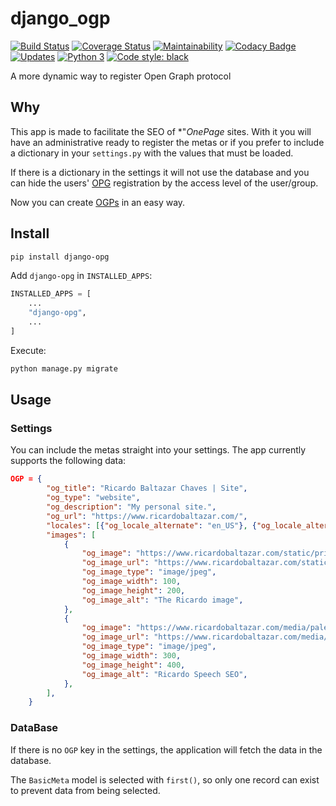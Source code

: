 # django_ogp

[![Build Status](https://travis-ci.org/ricardochaves/django_ogp.svg?branch=master)](https://travis-ci.org/ricardochaves/django_ogp) [![Coverage Status](https://coveralls.io/repos/github/ricardochaves/django_ogp/badge.svg?branch=fix-travis)](https://coveralls.io/github/ricardochaves/django_ogp?branch=fix-travis) [![Maintainability](https://api.codeclimate.com/v1/badges/a2af8f7a30ad3bee2cac/maintainability)](https://codeclimate.com/github/ricardochaves/django_ogp/maintainability) [![Codacy Badge](https://api.codacy.com/project/badge/Grade/3a1363cd34274377942b34418ed2b00a)](https://app.codacy.com/app/ricardochaves/django_ogp?utm_source=github.com&utm_medium=referral&utm_content=ricardochaves/django_ogp&utm_campaign=Badge_Grade_Dashboard)
 [![Updates](https://pyup.io/repos/github/ricardochaves/django_ogp/shield.svg)](https://pyup.io/repos/github/ricardochaves/django_ogp/) [![Python 3](https://pyup.io/repos/github/ricardochaves/django_ogp/python-3-shield.svg)](https://pyup.io/repos/github/ricardochaves/django_ogp/) [![Code style: black](https://img.shields.io/badge/code%20style-black-000000.svg)](https://github.com/ambv/black)

A more dynamic way to register Open Graph protocol

## Why

This app is made to facilitate the SEO of *"*OnePage* sites. With it you will have an administrative ready to register the metas or if you prefer to include a dictionary in your `settings.py` with the values that must be loaded.

If there is a dictionary in the settings it will not use the database and you can hide the users' [OPG](http://ogp.me/) registration by the access level of the user/group.

Now you can create [OGPs](http://ogp.me/) in an easy way.

## Install

```bash
pip install django-opg
```

Add `django-opg` in `INSTALLED_APPS`:

```python
INSTALLED_APPS = [
    ...
    "django-opg",
    ...
]
```

Execute:

```bash
python manage.py migrate
```

## Usage

### Settings

You can include the metas straight into your settings. The app currently supports the following data:

```json
OGP = {
        "og_title": "Ricardo Baltazar Chaves | Site",
        "og_type": "website",
        "og_description": "My personal site.",
        "og_url": "https://www.ricardobaltazar.com/",
        "locales": [{"og_locale_alternate": "en_US"}, {"og_locale_alternate": "pt_BR"}],
        "images": [
            {
                "og_image": "https://www.ricardobaltazar.com/static/principal/images/profilepic-new.ac1b7deb01a8.jpg",
                "og_image_url": "https://www.ricardobaltazar.com/static/principal/images/profilepic-new.ac1b7deb01a8.jpg",
                "og_image_type": "image/jpeg",
                "og_image_width": 100,
                "og_image_height": 200,
                "og_image_alt": "The Ricardo image",
            },
            {
                "og_image": "https://www.ricardobaltazar.com/media/palestra_eventos/IMG_20170811_195143268.jpg.430x360_q85_box-679%2C0%2C3479%2C2340_crop_detail.jpg",
                "og_image_url": "https://www.ricardobaltazar.com/media/palestra_eventos/IMG_20170811_195143268.jpg.430x360_q85_box-679%2C0%2C3479%2C2340_crop_detail.jpg",
                "og_image_type": "image/jpeg",
                "og_image_width": 300,
                "og_image_height": 400,
                "og_image_alt": "Ricardo Speech SEO",
            },
        ],
    }
```

### DataBase

If there is no `OGP` key in the settings, the application will fetch the data in the database.

The `BasicMeta` model is selected with `first()`, so only one record can exist to prevent data from being selected.
